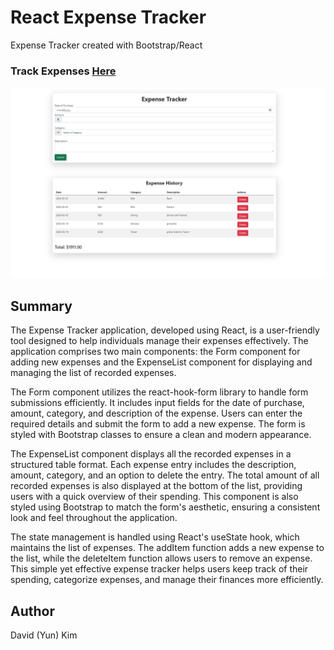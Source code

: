 # React Expense Tracker

Expense Tracker created with Bootstrap/React

### Track Expenses [Here](https://kimdaby.github.io/React-Expense-Tracker/)

![ExpenseTracker](ExpenseTracker.png)

## Summary

The Expense Tracker application, developed using React, is a user-friendly tool designed to help individuals manage their expenses effectively. The application comprises two main components: the Form component for adding new expenses and the ExpenseList component for displaying and managing the list of recorded expenses.

The Form component utilizes the react-hook-form library to handle form submissions efficiently. It includes input fields for the date of purchase, amount, category, and description of the expense. Users can enter the required details and submit the form to add a new expense. The form is styled with Bootstrap classes to ensure a clean and modern appearance.

The ExpenseList component displays all the recorded expenses in a structured table format. Each expense entry includes the description, amount, category, and an option to delete the entry. The total amount of all recorded expenses is also displayed at the bottom of the list, providing users with a quick overview of their spending. This component is also styled using Bootstrap to match the form's aesthetic, ensuring a consistent look and feel throughout the application.

The state management is handled using React's useState hook, which maintains the list of expenses. The addItem function adds a new expense to the list, while the deleteItem function allows users to remove an expense. This simple yet effective expense tracker helps users keep track of their spending, categorize expenses, and manage their finances more efficiently.

## Author

David (Yun) Kim
